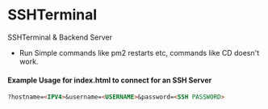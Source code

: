 # SSHTerminal
SSHTerminal &amp; Backend Server

- Run Simple commands like pm2 restarts etc, commands like CD doesn't work.

#### Example Usage for index.html to connect for an SSH Server
```md
?hostname=<IPV4>&username=<USERNAME>&password=<SSH PASSWORD>
```
